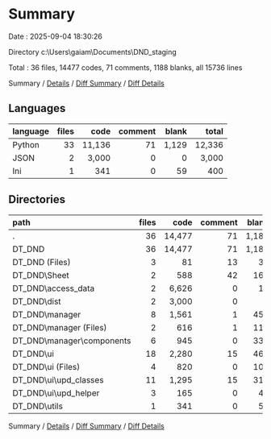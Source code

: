 # Summary

Date : 2025-09-04 18:30:26

Directory c:\\Users\\gaiam\\Documents\\DND_staging

Total : 36 files,  14477 codes, 71 comments, 1188 blanks, all 15736 lines

Summary / [Details](details.md) / [Diff Summary](diff.md) / [Diff Details](diff-details.md)

## Languages
| language | files | code | comment | blank | total |
| :--- | ---: | ---: | ---: | ---: | ---: |
| Python | 33 | 11,136 | 71 | 1,129 | 12,336 |
| JSON | 2 | 3,000 | 0 | 0 | 3,000 |
| Ini | 1 | 341 | 0 | 59 | 400 |

## Directories
| path | files | code | comment | blank | total |
| :--- | ---: | ---: | ---: | ---: | ---: |
| . | 36 | 14,477 | 71 | 1,188 | 15,736 |
| DT_DND | 36 | 14,477 | 71 | 1,188 | 15,736 |
| DT_DND (Files) | 3 | 81 | 13 | 32 | 126 |
| DT_DND\\Sheet | 2 | 588 | 42 | 163 | 793 |
| DT_DND\\access_data | 2 | 6,626 | 0 | 17 | 6,643 |
| DT_DND\\dist | 2 | 3,000 | 0 | 0 | 3,000 |
| DT_DND\\manager | 8 | 1,561 | 1 | 453 | 2,015 |
| DT_DND\\manager (Files) | 2 | 616 | 1 | 114 | 731 |
| DT_DND\\manager\\components | 6 | 945 | 0 | 339 | 1,284 |
| DT_DND\\ui | 18 | 2,280 | 15 | 464 | 2,759 |
| DT_DND\\ui (Files) | 4 | 820 | 0 | 108 | 928 |
| DT_DND\\ui\\upd_classes | 11 | 1,295 | 15 | 311 | 1,621 |
| DT_DND\\ui\\upd_helper | 3 | 165 | 0 | 45 | 210 |
| DT_DND\\utils | 1 | 341 | 0 | 59 | 400 |

Summary / [Details](details.md) / [Diff Summary](diff.md) / [Diff Details](diff-details.md)